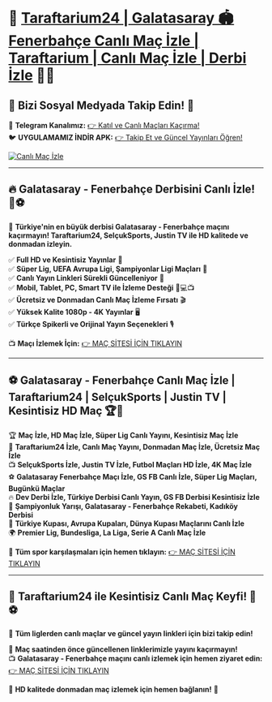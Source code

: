 # 🎇 **[Taraftarium24 | Galatasaray 🏟️ Fenerbahçe Canlı Maç İzle | Taraftarium | Canlı Maç İzle | Derbi İzle](http://www.taraftar.site)** 🎯🔥

## 📲 **Bizi Sosyal Medyada Takip Edin!** 🔗
📢 **Telegram Kanalımız:** [👉 Katıl ve Canlı Maçları Kaçırma!](https://t.me/+NEI2Gjb_GtEyZTli)  
🐦 **UYGULAMAMIZ İNDİR APK:** [👉 Takip Et ve Güncel Yayınları Öğren!](https://bit.ly/m/netvgoldv9)  

[![Canlı Maç İzle](https://i.ibb.co/Z1wzw67Q/750x200-taraftarium.jpg)](http://www.taraftar.site)  

---

## 🔥 **Galatasaray - Fenerbahçe Derbisini Canlı İzle!** 🎤⚽

📌 **Türkiye'nin en büyük derbisi Galatasaray - Fenerbahçe maçını kaçırmayın! Taraftarium24, SelçukSports, Justin TV ile HD kalitede ve donmadan izleyin.**

✅ **Full HD ve Kesintisiz Yayınlar** 📡  
✅ **Süper Lig, UEFA Avrupa Ligi, Şampiyonlar Ligi Maçları** 🏅  
✅ **Canlı Yayın Linkleri Sürekli Güncelleniyor** 🔄  
✅ **Mobil, Tablet, PC, Smart TV ile İzleme Desteği** 📱💻📺  
✅ **Ücretsiz ve Donmadan Canlı Maç İzleme Fırsatı** 🎬  
✅ **Yüksek Kalite 1080p - 4K Yayınlar** 🖥️  
✅ **Türkçe Spikerli ve Orijinal Yayın Seçenekleri** 🎙️  

📺 **Maçı İzlemek İçin:** [👉 MAÇ SİTESİ İÇİN TIKLAYIN](http://www.taraftar.site)

---

## ⚽ **Galatasaray - Fenerbahçe Canlı Maç İzle | Taraftarium24 | SelçukSports | Justin TV | Kesintisiz HD Maç** 🏆📡

🏆 **Maç İzle, HD Maç İzle, Süper Lig Canlı Yayını, Kesintisiz Maç İzle**  
📡 **Taraftarium24 İzle, Canlı Maç Yayını, Donmadan Maç İzle, Ücretsiz Maç İzle**  
📺 **SelçukSports İzle, Justin TV İzle, Futbol Maçları HD İzle, 4K Maç İzle**  
⚽ **Galatasaray Fenerbahçe Maçı İzle, GS FB Canlı İzle, Süper Lig Maçları, Bugünkü Maçlar**  
🔥 **Dev Derbi İzle, Türkiye Derbisi Canlı Yayın, GS FB Derbisi Kesintisiz İzle**  
🏅 **Şampiyonluk Yarışı, Galatasaray - Fenerbahçe Rekabeti, Kadıköy Derbisi**  
📌 **Türkiye Kupası, Avrupa Kupaları, Dünya Kupası Maçlarını Canlı İzle**  
🌍 **Premier Lig, Bundesliga, La Liga, Serie A Canlı Maç İzle**  

📌 **Tüm spor karşılaşmaları için hemen tıklayın:** [👉 MAÇ SİTESİ İÇİN TIKLAYIN](http://www.taraftar.site)

---

## 🚀 **Taraftarium24 ile Kesintisiz Canlı Maç Keyfi!** 🎯⚽

🏅 **Tüm liglerden canlı maçlar ve güncel yayın linkleri için bizi takip edin!**

📢 **Maç saatinden önce güncellenen linklerimizle yayını kaçırmayın!**  
📺 **Galatasaray - Fenerbahçe maçını canlı izlemek için hemen ziyaret edin:** [👉 MAÇ SİTESİ İÇİN TIKLAYIN](http://www.taraftar.site)  

🌟 **HD kalitede donmadan maç izlemek için hemen bağlanın!** 🎉

